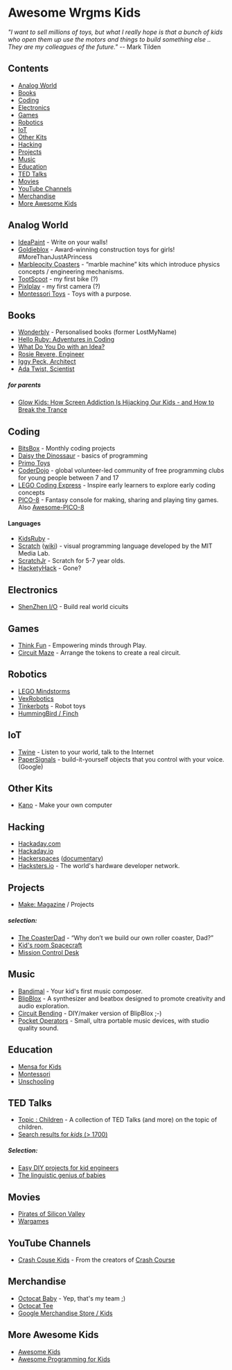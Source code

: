 # Awesome Wrgms Kids

_"I want to sell millions of toys, but what I really hope is that a bunch of kids who open them up use the motors and things to build something else .. They are my colleagues of the future."_
-- Mark Tilden


## Contents
* [Analog World](#analog-world)
* [Books](#books)
* [Coding](#coding)
* [Electronics](#electronics)
* [Games](#games)
* [Robotics](#robotics)
* [IoT](#iot)
* [Other Kits](#other-kits)
* [Hacking](#hacking)
* [Projects](#projects)
* [Music](#music)
* [Education](#education)
* [TED Talks](#ted-talks)
* [Movies](#movies)
* [YouTube Channels](#youtube-channels)
* [Merchandise](#merchandise)
* [More Awesome Kids](#more-awesome-kids)


## Analog World
* [IdeaPaint](http://www.ideapaint.com) - Write on your walls!
* [Goldieblox](https://www.goldieblox.com) - Award-winning construction toys for girls! #MoreThanJustAPrincess
* [Marbleocity Coasters](https://tinkineer.com) - “marble machine” kits which introduce physics concepts / engineering mechanisms.
* [TootScoot](http://tootscoot.com) - my first bike (?)
* [Pixlplay](http://pixltoys.com) - my first camera (?)
* [Montessori Toys](https://www.thebump.com/a/montessori-toys) - Toys with a purpose.


## Books
* [Wonderbly](http://wonderbly.com) - Personalised books (former LostMyName)
* [Hello Ruby: Adventures in Coding](https://www.helloruby.com)
* [What Do You Do with an Idea?](https://www.amazon.co.uk/What-Do-You-Idea/dp/1938298071/)
* [Rosie Revere, Engineer](https://www.amazon.co.uk/Rosie-Revere-Engineer-Andrea-Beaty/dp/1419708457/)
* [Iggy Peck, Architect](https://www.amazon.co.uk/Iggy-Peck-Architect-Andrea-Beaty/dp/081091106X/)
* [Ada Twist, Scientist](https://www.amazon.co.uk/Ada-Twist-Scientist-Andrea-Beaty/dp/1419721372/)
##### for parents
* [Glow Kids: How Screen Addiction Is Hijacking Our Kids - and How to Break the Trance](https://www.amazon.com/dp/B01ARS7H5A/)


## Coding
* [BitsBox](https://bitsbox.com) - Monthly coding projects
* [Daisy the Dinossaur](https://itunes.apple.com/us/app/daisy-the-dinosaur/id490514278) - basics of programming
* [Primo Toys](https://www.primotoys.com)
* [CoderDojo](http://coderdojo.com) - global volunteer-led community of free programming clubs for young people between 7 and 17
* [LEGO Coding Express](https://education.lego.com/en-us/products/coding-express/45025) - Inspire early learners to explore early coding concepts
* [PICO-8](https://www.lexaloffle.com/pico-8.php) - Fantasy console for making, sharing and playing tiny games. Also [Awesome-PICO-8](https://github.com/felipebueno/awesome-PICO-8)


#### Languages
* [KidsRuby](http://kidsruby.com) - 
* [Scratch](https://scratch.mit.edu/) ([wiki](https://wiki.scratch.mit.edu/wiki/Scratch_Wiki_Home)) - visual programming language developed by the MIT Media Lab.
* [ScratchJr](https://www.scratchjr.org/) - Scratch for 5-7 year olds.
* [HacketyHack](https://en.wikipedia.org/wiki/Hackety_Hack) - Gone?


## Electronics
* [ShenZhen I/O](http://www.zachtronics.com/shenzhen-io/) - Build real world cicuits


## Games
* [Think Fun](https://www.thinkfun.com) - Empowering minds through Play.
* [Circuit Maze](https://www.thinkfun.com/products/circuit-maze) - Arrange the tokens to create a real circuit.


## Robotics
* [LEGO Mindstorms](https://www.lego.com/mindstorms/)
* [VexRobotics](https://www.vexrobotics.com)
* [Tinkerbots](https://www.tinkerbots.com) - Robot toys
* [HummingBird / Finch](https://www.birdbraintechnologies.com)


## IoT
* [Twine](https://www.kickstarter.com/projects/supermechanical/twine-listen-to-your-world-talk-to-the-internet) - Listen to your world, talk to the Internet
* [PaperSignals](https://papersignals.withgoogle.com) - build-it-yourself objects that you control with your voice. (Google)


## Other Kits
* [Kano](https://kano.me) - Make your own computer


## Hacking
* [Hackaday.com](http://hackaday.com)
* [Hackaday.io](http://hackaday.io)
* [Hackerspaces](http://hackerspaces.org)  ([documentary](https://www.youtube.com/watch?v=t8up7Wm-LAE))
* [Hacksters.io](https://www.hackster.io) - The world's hardware developer network.


## Projects
* [Make: Magazine](https://makezine.com/projects/) / Projects
##### selection:
* [The CoasterDad](https://makezine.com/2015/05/14/a-backyard-roller-coaster-the-whole-family-can-build/) - “Why don’t we build our own roller coaster, Dad?”
* [Kid's room Spacecraft](https://makezine.com/2014/06/26/making-fun-kids-room-spacecraft/)
* [Mission Control Desk](https://makezine.com/projects/mission-control-desk/)

## Music
* [Bandimal](http://www.yatatoy.com/bandimal) - Your kid's first music composer.
* [BlipBlox](http://blipblox.com) - A synthesizer and beatbox designed to promote creativity and audio exploration.
* [Circuit Bending](https://www.youtube.com/watch?v=kJfTdD_5XyE) - DIY/maker version of BlipBlox ;-)
* [Pocket Operators](https://teenageengineering.com/now/youtube) - Small, ultra portable music devices,
with studio quality sound.


## Education
* [Mensa for Kids](http://www.mensaforkids.org)
* [Montessori](https://en.wikipedia.org/wiki/Montessori_education)
* [Unschooling](https://en.wikipedia.org/wiki/Unschooling)


## TED Talks
* [Topic : Children](https://www.ted.com/topics/children) - A collection of TED Talks (and more) on the topic of children.
* [Search results for _kids_ (> 1700)](https://www.ted.com/search?q=kids)
##### Selection:
* [Easy DIY projects for kid engineers](http://www.ted.com/talks/fawn_qiu_easy_diy_projects_for_kid_engineers)
* [The linguistic genius of babies](http://www.ted.com/talks/patricia_kuhl_the_linguistic_genius_of_babies.html)


## Movies
* [Pirates of Silicon Valley](https://www.imdb.com/title/tt0168122/)
* [Wargames](https://www.imdb.com/title/tt0086567/)


## YouTube Channels
* [Crash Couse Kids](https://www.youtube.com/user/crashcoursekids) - From the creators of [Crash Course](https://www.youtube.com/user/crashcourse)

## Merchandise
* [Octocat Baby](https://github.myshopify.com/collections/all-products/products/octocat-one-piece) - Yep, that's my team ;)
* [Octocat Tee](https://github.myshopify.com/products/kids-octocat-t-shirt)
* [Google Merchandise Store / Kids](https://shop.googlemerchandisestore.com/Google+Redesign/Apparel/Kids)


## More Awesome Kids
* [Awesome Kids](https://github.com/moacirosa/awesome-kids)
* [Awesome Programming for Kids](https://github.com/HollyAdele/awesome-programming-for-kids)

